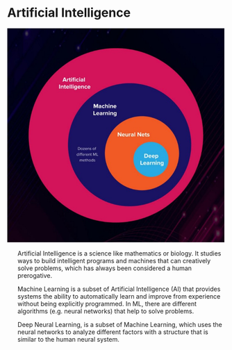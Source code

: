 # Artificial Intelligence





<img src="images/artificial_intelligence.jpg" width="500px" height="auto"> 




<ul>
<p> Artificial Intelligence is a science like mathematics or biology. It studies ways to build intelligent programs and machines that can creatively solve problems, which has always been considered a human prerogative.</p>
<p> Machine Learning is a subset of Artificial Intelligence (AI) that provides systems the ability to automatically learn and improve from experience without being explicitly programmed. In ML, there are different algorithms (e.g. neural networks) that help to solve problems.</p>
<p> Deep Neural Learning, is a subset of Machine Learning, which uses the neural networks to analyze different factors with a structure that is similar to the human neural system.</p>
</ul>

